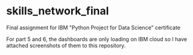 # skills_network_final
Final assignment for IBM "Python Project for Data Science" certificate

For part 5 and 6, the dashboards are only loading on IBM cloud so I have attached screenshots of them to this repository.
